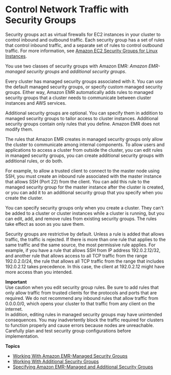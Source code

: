 # Control Network Traffic with Security Groups<a name="emr-security-groups"></a>

Security groups act as virtual firewalls for EC2 instances in your cluster to control inbound and outbound traffic\. Each security group has a set of rules that control inbound traffic, and a separate set of rules to control outbound traffic\. For more information, see [Amazon EC2 Security Groups for Linux Instances](http://docs.aws.amazon.com/AWSEC2/latest/UserGuide/using-network-security.html)\.

You use two classes of security groups with Amazon EMR: *Amazon EMR\-managed security groups* and *additional security groups*\.

Every cluster has managed security groups associated with it\. You can use the default managed security groups, or specify custom managed security groups\. Either way, Amazon EMR automatically adds rules to managed security groups that a cluster needs to communicate between cluster instances and AWS services\.

Additional security groups are optional\. You can specify them in addition to managed security groups to tailor access to cluster instances\. Additional security groups contain only rules that you define\. Amazon EMR does not modify them\.

The rules that Amazon EMR creates in managed security groups only allow the cluster to communicate among internal components\. To allow users and applications to access a cluster from outside the cluster, you can edit rules in managed security groups, you can create additional security groups with additional rules, or do both\.

For example, to allow a trusted client to connect to the master node using SSH, you must create an inbound rule associated with the master instance that allows SSH \(Port 22\) from the client\. You can add this rule to the managed security group for the master instance after the cluster is created, or you can add it to an additional security group that you specify when you create the cluster\.

You can specify security groups only when you create a cluster\. They can't be added to a cluster or cluster instances while a cluster is running, but you can edit, add, and remove rules from existing security groups\. The rules take effect as soon as you save them\.

Security groups are restrictive by default\. Unless a rule is added that allows traffic, the traffic is rejected\. If there is more than one rule that applies to the same traffic and the same source, the most permissive rule applies\. For example, if you have a rule that allows SSH from IP address 192\.0\.2\.12/32, and another rule that allows access to all TCP traffic from the range 192\.0\.2\.0/24, the rule that allows all TCP traffic from the range that includes 192\.0\.2\.12 takes precedence\. In this case, the client at 192\.0\.2\.12 might have more access than you intended\. 

**Important**  
Use caution when you edit security group rules\. Be sure to add rules that only allow traffic from trusted clients for the protocols and ports that are required\. We do not recommend any inbound rules that allow traffic from 0\.0\.0\.0/0, which opens your cluster to that traffic from any client on the internet\.  
In addition, editing rules in managed security groups may have unintended consequences\. You may inadvertently block the traffic required for clusters to function properly and cause errors because nodes are unreachable\. Carefully plan and test security group configurations before implementation\.

**Topics**
+ [Working With Amazon EMR\-Managed Security Groups](emr-man-sec-groups.md)
+ [Working With Additional Security Groups](emr-additional-sec-groups.md)
+ [Specifying Amazon EMR\-Managed and Additional Security Groups](emr-sg-specify.md)